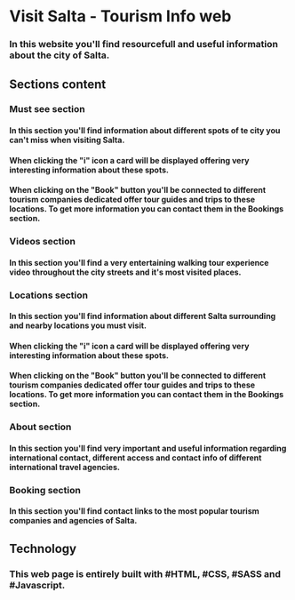# Visit Salta - Tourism Info web

### In this website you'll find resourcefull and useful information about the city of Salta.

## Sections content

### Must see section

#### In this section you'll find information about different spots of te city you can't miss when visiting Salta.

#### When clicking the "i" icon a card will be displayed offering very interesting information about these spots.

#### When clicking on the "Book" button you'll be connected to different tourism companies dedicated offer tour guides and trips to these locations. To get more information you can contact them in the Bookings section.

### Videos section

#### In this section you'll find a very entertaining walking tour experience video throughout the city streets and it's most visited places.

### Locations section

#### In this section you'll find information about different Salta surrounding and nearby locations you must visit.

#### When clicking the "i" icon a card will be displayed offering very interesting information about these spots.

#### When clicking on the "Book" button you'll be connected to different tourism companies dedicated offer tour guides and trips to these locations. To get more information you can contact them in the Bookings section.

### About section

#### In this section you'll find very important and useful information regarding international contact, different access and contact info of different international travel agencies.

### Booking section

#### In this section you'll find contact links to the most popular tourism companies and agencies of Salta.

## Technology

### This web page is entirely built with #HTML, #CSS, #SASS and #Javascript.

